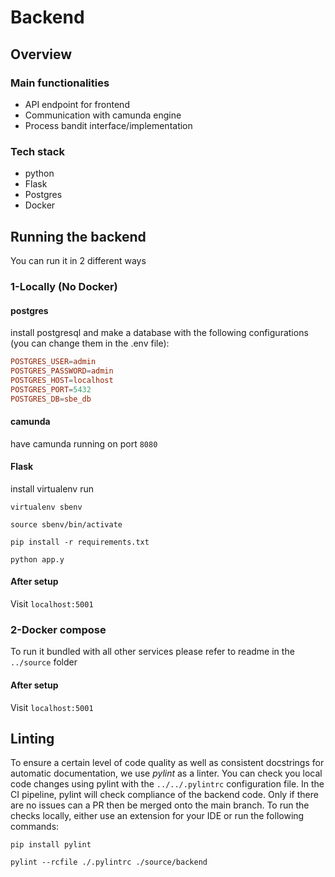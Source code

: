 # Backend

## Overview

### Main functionalities
* API endpoint for frontend
* Communication with camunda engine
* Process bandit interface/implementation
### Tech stack
* python
* Flask
* Postgres
* Docker
## Running the backend
You can run it in 2 different ways
### 1-Locally (No Docker)
#### postgres
install postgresql and make a database with the following configurations (you can change them in the .env file):
```conf
POSTGRES_USER=admin
POSTGRES_PASSWORD=admin
POSTGRES_HOST=localhost
POSTGRES_PORT=5432
POSTGRES_DB=sbe_db
```
#### camunda
have camunda running on port `8080`
#### Flask
install virtualenv
run

`virtualenv sbenv`

`source sbenv/bin/activate`

`pip install -r requirements.txt`

`python app.y`

#### After setup
Visit `localhost:5001`
### 2-Docker compose
To run it bundled with all other services please refer to readme in the `../source` folder
#### After setup
Visit `localhost:5001`
## Linting
To ensure a certain level of code quality as well as consistent docstrings for automatic documentation, we use *pylint*
as a linter. You can check you local code changes using pylint with the `../../.pylintrc` configuration file.
In the CI pipeline, pylint will check compliance of the backend code. Only if there are no issues can a PR then
be merged onto the main branch.
To run the checks locally, either use an extension for your IDE or run the following commands:

`pip install pylint`

`pylint --rcfile ./.pylintrc ./source/backend`
